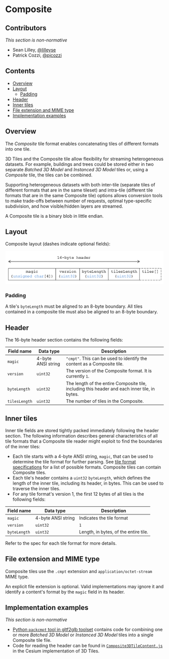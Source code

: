 # Composite

## Contributors

_This section is non-normative_

* Sean Lilley, [@lilleyse](https://github.com/lilleyse)
* Patrick Cozzi, [@pjcozzi](https://twitter.com/pjcozzi)

## Contents

* [Overview](#overview)
* [Layout](#layout)
    * [Padding](#padding)
* [Header](#header)
* [Inner tiles](#inner-tiles)
* [File extension and MIME type](#file-extension-and-mime-type)
* [Implementation examples](#implementation-examples)

## Overview

The _Composite_ tile format enables concatenating tiles of different formats into one tile.

3D Tiles and the Composite tile allow flexibility for streaming heterogeneous datasets.  For example, buildings and trees could be stored either in two separate _Batched 3D Model_ and _Instanced 3D Model_ tiles or, using a _Composite_ tile, the tiles can be combined.

Supporting heterogeneous datasets with both inter-tile (separate tiles of different formats that are in the same tileset) and intra-tile (different tile formats that are in the same Composite tile) options allows conversion tools to make trade-offs between number of requests, optimal type-specific subdivision, and how visible/hidden layers are streamed.

A Composite tile is a binary blob in little endian.

## Layout

Composite layout (dashes indicate optional fields):

![](figures/layout.png)

### Padding

A tile's `byteLength` must be aligned to an 8-byte boundary. All tiles contained in a composite tile must also be aligned to an 8-byte boundary.

## Header

The 16-byte header section contains the following fields:

|Field name|Data type|Description|
|----------|---------|-----------|
| `magic` | 4-byte ANSI string | `"cmpt"`.  This can be used to identify the content as a Composite tile. |
| `version` | `uint32` | The version of the Composite format. It is currently `1`. |
| `byteLength` | `uint32` | The length of the entire Composite tile, including this header and each inner tile, in bytes. |
| `tilesLength` | `uint32` | The number of tiles in the Composite. |

## Inner tiles

Inner tile fields are stored tightly packed immediately following the header section. The following information describes general characteristics of all tile formats that a Composite tile reader might exploit to find the boundaries of the inner tiles:

* Each tile starts with a 4-byte ANSI string, `magic`, that can be used to determine the tile format for further parsing.  See [tile format specifications](../../README.md#tile-format-specifications) for a list of possible formats.  Composite tiles can contain Composite tiles.
* Each tile's header contains a `uint32` `byteLength`, which defines the length of the inner tile, including its header, in bytes.  This can be used to traverse the inner tiles.
* For any tile format's version 1, the first 12 bytes of all tiles is the following fields:

|Field name|Data type|Description|
|----------|---------|-----------|
| `magic` | 4-byte ANSI string | Indicates the tile format |
| `version` | `uint32` | `1` |
| `byteLength` | `uint32` | Length, in bytes, of the entire tile. |

Refer to the spec for each tile format for more details.

## File extension and MIME type

Composite tiles use the `.cmpt` extension and `application/octet-stream` MIME type.

An explicit file extension is optional. Valid implementations may ignore it and identify a content's format by the `magic` field in its header.

## Implementation examples

_This section is non-normative_

* [Python `packcmpt` tool in gltf2glb toolset](https://github.com/Geopipe/gltf2glb) contains code for combining one or more _Batched 3D Model_ or _Instanced 3D Model_ tiles into a single Composite tile file.
* Code for reading the header can be found in
[`Composite3DTileContent.js`](https://github.com/AnalyticalGraphicsInc/cesium/blob/master/Source/Scene/Composite3DTileContent.js)
in the Cesium implementation of 3D Tiles.
